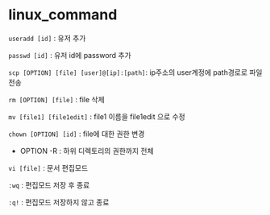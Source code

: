# linux_command

`useradd [id]` : 유저 추가

`passwd [id]` : 유저 id에 password 추가

`scp [OPTION] [file] [user]@[ip]:[path]`: ip주소의 user계정에 path경로로 파일 전송 

`rm [OPTION] [file]` : file 삭제

`mv [file1] [file1edit]` : file1 이름을 file1edit 으로 수정

`chown [OPTION] [id]` : file에 대한 권한 변경
- OPTION -R : 하위 디렉토리의 권한까지 전체 

`vi [file]` : 문서 편집모드

`:wq` : 편집모드 저장 후 종료

`:q!` : 편집모드 저장하지 않고 종료

